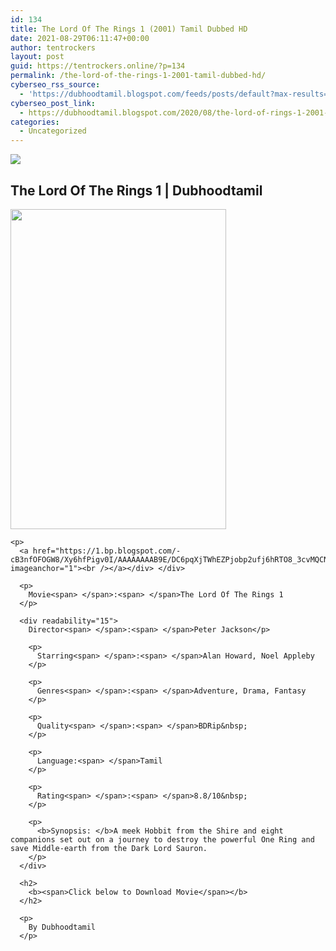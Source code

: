 ```yaml
---
id: 134
title: The Lord Of The Rings 1 (2001) Tamil Dubbed HD
date: 2021-08-29T06:11:47+00:00
author: tentrockers
layout: post
guid: https://tentrockers.online/?p=134
permalink: /the-lord-of-the-rings-1-2001-tamil-dubbed-hd/
cyberseo_rss_source:
  - 'https://dubhoodtamil.blogspot.com/feeds/posts/default?max-results=150&start-index=151'
cyberseo_post_link:
  - https://dubhoodtamil.blogspot.com/2020/08/the-lord-of-rings-1-2001-tamil-dubbed-hd.html
categories:
  - Uncategorized
---
```

<div class="media_block">
  <img src="https://1.bp.blogspot.com/-jEDa-6l--cc/Xy6h-v4514I/AAAAAAAAB9M/8vg_EX5M1YAV61NKR27qppiGD41iMsW-QCNcBGAsYHQ/s72-w345-h512-c/unnamed.jpg" class="media_thumbnail" />
</div>

## **<span>The Lord Of The Rings 1 | Dubhoodtamil</span>**

<div class="separator">
  <div class="separator">
    <div class="separator">
      <a href="https://1.bp.blogspot.com/-jEDa-6l--cc/Xy6h-v4514I/AAAAAAAAB9M/8vg_EX5M1YAV61NKR27qppiGD41iMsW-QCNcBGAsYHQ/s512/unnamed.jpg" imageanchor="1"><img loading="lazy" border="0" data-original-height="512" data-original-width="345" height="512" src="https://1.bp.blogspot.com/-jEDa-6l--cc/Xy6h-v4514I/AAAAAAAAB9M/8vg_EX5M1YAV61NKR27qppiGD41iMsW-QCNcBGAsYHQ/w345-h512/unnamed.jpg" width="345" /></a>
    </div>
    
    <p>
      <a href="https://1.bp.blogspot.com/-cB3nfOFOGW8/Xy6hfPigv0I/AAAAAAAAB9E/DC6pqXjTWhEZPjobp2ufj6hRTO8_3cvMQCNcBGAsYHQ/s1500/85%2BA.jpg" imageanchor="1"><br /></a></div> </div> 
      
      <p>
        Movie<span> </span>:<span> </span>The Lord Of The Rings 1
      </p>
      
      <div readability="15">
        Director<span> </span>:<span> </span>Peter Jackson</p> 
        
        <p>
          Starring<span> </span>:<span> </span>Alan Howard, Noel Appleby
        </p>
        
        <p>
          Genres<span> </span>:<span> </span>Adventure, Drama, Fantasy
        </p>
        
        <p>
          Quality<span> </span>:<span> </span>BDRip&nbsp;
        </p>
        
        <p>
          Language:<span> </span>Tamil
        </p>
        
        <p>
          Rating<span> </span>:<span> </span>8.8/10&nbsp;
        </p>
        
        <p>
          <b>Synopsis: </b>A meek Hobbit from the Shire and eight companions set out on a journey to destroy the powerful One Ring and save Middle-earth from the Dark Lord Sauron.
        </p>
      </div>
      
      <h2>
        <b><span>Click below to Download Movie</span></b>
      </h2>
      
      <p>
        By Dubhoodtamil
      </p>
